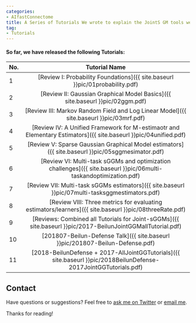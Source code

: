 ```yaml
---
categories:
- AIfastConnectome
title: A Series of Tutorials We wrote to explain the JointS GM tools we built for extracting connectomes from heterogeneous samples
tag:
- Tutorials
---
```




#### So far, we have released the following Tutorials:

| No. | Tutorial Name  |  
| :--- | :-----------: | 
| 1 | [Review I: Probability Foundations]({{ site.baseurl }}pic/01probability.pdf) |  
| 2 | [Review II: Gaussian Graphical Model Basics]({{ site.baseurl }}pic/02ggm.pdf)  |  
| 3 | [Review III: Markov Random Field and Log Linear Model]({{ site.baseurl }}pic/03mrf.pdf)  |  
| 4 | [Review IV: A Unified Framework for M-estimaotr and Elementary Estimators]({{ site.baseurl }}pic/04unified.pdf)  |
| 5 |  [Review V: Sparse Gaussian Graphical Model estimators]({{ site.baseurl }}pic/05sggmesimator.pdf)  | 
| 6 |   [Review VI: Multi-task sGGMs and optimization challenges]({{ site.baseurl }}pic/06multi-taskandoptimization.pdf)|
| 7 |   [Review VII: Multi-task sGGMs estimators]({{ site.baseurl }}pic/07multi-tasksggmestimators.pdf)  | 
| 8 | [Review VIII: Three metrics for evaluating estimators/learners]({{ site.baseurl }}pic/08threeRate.pdf)  | 
| 9 |    [Reviews: Combined all Tutorials for Joint-sGGMs]({{ site.baseurl }}pic/2017-BeilunJointGGMallTutorial.pdf) | 
| 10 |   [201807-Beilun-Defense Talk]({{ site.baseurl }}pic/201807-Beilun-Defense.pdf) | 
| 11 |  [2018-BeilunDefense + 2017-AllJointGGTutorials]({{ site.baseurl }}pic/2018BeilunDefense-2017JointGGTutorials.pdf) | 






## Contact
Have questions or suggestions? Feel free to [ask me on Twitter](https://twitter.com/Qdatalab) or [email me](http://www.cs.virginia.edu/yanjun/).

Thanks for reading!

